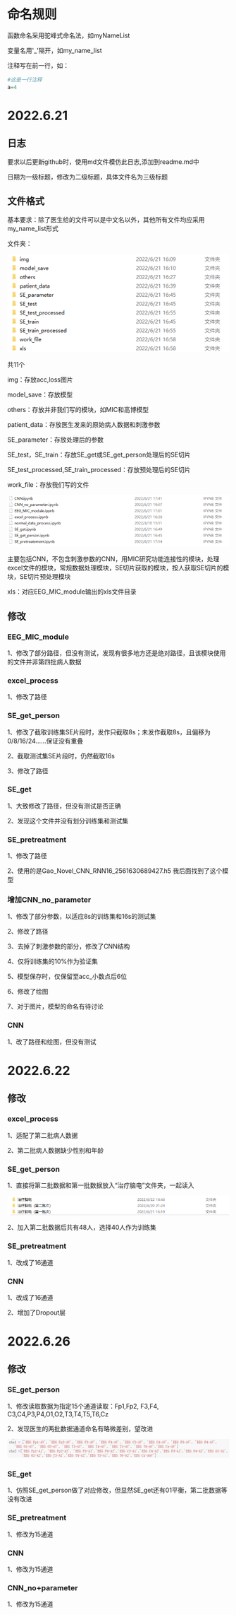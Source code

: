 # 命名规则

函数命名采用驼峰式命名法，如myNameList

变量名用'_'隔开，如my_name_list

注释写在前一行，如：

```python
#这是一行注释
a=4
```

# 2022.6.21

## 日志

要求以后更新github时，使用md文件模仿此日志,添加到readme.md中

日期为一级标题，修改为二级标题，具体文件名为三级标题

## 文件格式

基本要求：除了医生给的文件可以是中文名以外，其他所有文件均应采用my_name_list形式

文件夹：

![image-20220621165901257](https://raw.githubusercontent.com/zhengyuntao123/myImg/master/202206221716545.png)

共11个

img：存放acc,loss图片

model_save：存放模型

others：存放并非我们写的模块，如MIC和高博模型

patient_data：存放医生发来的原始病人数据和刺激参数

SE_parameter：存放处理后的参数

SE_test，SE_train：存放SE_get或SE_get_person处理后的SE切片

SE_test_processed,SE_train_processed：存放预处理后的SE切片

work_file：存放我们写的文件

![image-20220621191949429](https://raw.githubusercontent.com/zhengyuntao123/myImg/master/202206221715418.png)

主要包括CNN，不包含刺激参数的CNN，用MIC研究功能连接性的模块，处理excel文件的模块，常规数据处理模块，SE切片获取的模块，按人获取SE切片的模块，SE切片预处理模块

xls：对应EEG_MIC_module输出的xls文件目录

## 修改

### EEG_MIC_module

1、修改了部分路径，但没有测试，发现有很多地方还是绝对路径，且该模块使用的文件并非第四批病人数据

### excel_process

1、修改了路径

### SE_get_person

1、修改了截取训练集SE片段时，发作只截取8s；未发作截取8s，且偏移为0/8/16/24……保证没有重叠

2、截取测试集SE片段时，仍然截取16s

3、修改了路径

### SE_get

1、大致修改了路径，但没有测试是否正确

2、发现这个文件并没有划分训练集和测试集

### SE_pretreatment

1、修改了路径

2、使用的是Gao_Novel_CNN_RNN16_2561630689427.h5 我后面找到了这个模型

### 增加CNN_no_parameter

1、修改了部分参数，以适应8s的训练集和16s的测试集

2、修改了路径

3、去掉了刺激参数的部分，修改了CNN结构

4、仅将训练集的10%作为验证集

5、模型保存时，仅保留至acc_小数点后6位

6、修改了绘图

7、对于图片，模型的命名有待讨论

### CNN

1、改了路径和绘图，但没有测试



# 2022.6.22

## 修改

### excel_process

1、适配了第二批病人数据

2、第二批病人数据缺少性别和年龄

### SE_get_person

1、直接将第二批数据和第一批数据放入“治疗脑电”文件夹，一起读入

![image-20220622144918759](https://raw.githubusercontent.com/zhengyuntao123/myImg/master/202206221715318.png)

2、加入第二批数据后共有48人，选择40人作为训练集

### SE_pretreatment

1、改成了16通道

### CNN

1、改成了16通道

2、增加了Dropout层



# 2022.6.26

## 修改

### SE_get_person

1、修改读取数据为指定15个通道读取：Fp1,Fp2, F3,F4, C3,C4,P3,P4,O1,O2,T3,T4,T5,T6,Cz

2、发现医生的两批数据通道命名有略微差别，望改进

![image-20220626155630903](https://raw.githubusercontent.com/zhengyuntao123/myImg/master/202206261556009.png)

### SE_get

1、仿照SE_get_person做了对应修改，但显然SE_get还有01平衡，第二批数据等没有改进

### SE_pretreatment

1、修改为15通道

### CNN

1、修改为15通道

### CNN_no+parameter

1、修改为15通道
